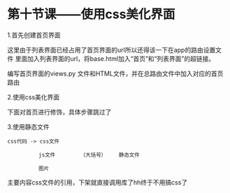 # 第十节课——使用css美化界面

1.首先创建首页界面

这里由于列表界面已经占用了首页界面的url所以还得该一下在app的路由设置文件
里面加入列表界面的url，将base.html加入“首页”和“列表界面”的超链接。

编写首页界面的views.py 文件和HTML文件，并在总路由文件中加入对应的首页路由


2.使用css美化界面

下面对首页进行修饰，具体步骤跳过了

3.使用静态文件
```
css代码 -> css文件

          js文件        （大括号）    静态文件

          图片
```

主要内容css文件的引用，下架就直接调用库了hh终于不用搞css了


